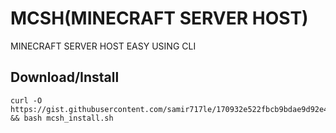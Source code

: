 # MCSH(MINECRAFT SERVER HOST)
MINECRAFT SERVER HOST EASY USING CLI

## Download/Install
```
curl -O https://gist.githubusercontent.com/samir717le/170932e522fbcb9bdae9d92e44e9fa34/raw/48448deb90a7b6eceb39ddc011bb805f9fe90931/mcsh_install.sh && bash mcsh_install.sh
```
